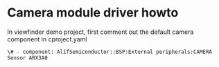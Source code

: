 # Camera module driver howto

In viewfinder demo project, first comment out the default camera component in cproject.yaml

```
\# - component: AlifSemiconductor::BSP:External peripherals:CAMERA Sensor ARX3A0
```
